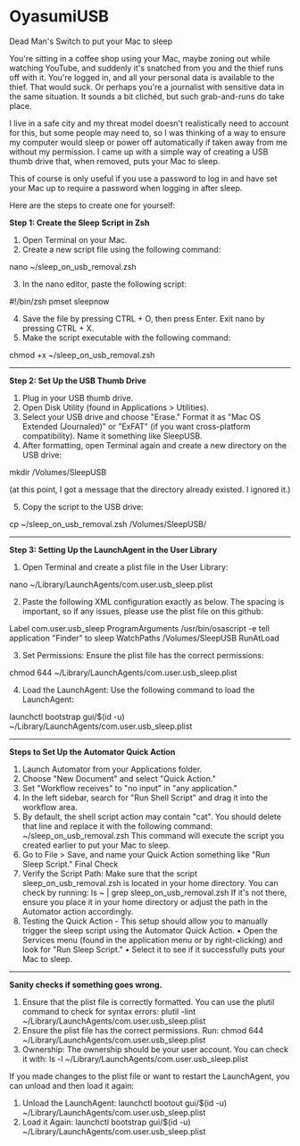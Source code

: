 # OyasumiUSB
Dead Man's Switch to put your Mac to sleep

You're sitting in a coffee shop using your Mac, maybe zoning out while watching YouTube, and suddenly it's snatched from you and the thief runs off with it.  You're logged in, and all your personal data is available to the thief.  That would suck.  Or perhaps you're a journalist with sensitive data in the same situation.  It sounds a bit clichéd, but such grab-and-runs do take place.

I live in a safe city and my threat model doesn't realistically need to account for this, but some people may need to, so I was thinking of a way to ensure my computer would sleep or power off automatically if taken away from me without my permission. 
I came up with a simple way of creating a USB thumb drive that, when removed, puts your Mac to sleep.

This of course is only useful if you use a password to log in and have set your Mac up to require a password when logging in after sleep.

Here are the steps to create one for yourself:  

**Step 1: Create the Sleep Script in Zsh**
1.	Open Terminal on your Mac.
2.	Create a new script file using the following command:
		
nano ~/sleep_on_usb_removal.zsh

3.	In the nano editor, paste the following script:
		
#!/bin/zsh
pmset sleepnow

4.	Save the file by pressing CTRL + O, then press Enter. Exit nano by pressing CTRL + X.
5.	Make the script executable with the following command:
		
chmod +x ~/sleep_on_usb_removal.zsh

__________

**Step 2: Set Up the USB Thumb Drive**
1.	Plug in your USB thumb drive.
2.	Open Disk Utility (found in Applications > Utilities).
3.	Select your USB drive and choose "Erase." Format it as "Mac OS Extended (Journaled)" or "ExFAT" (if you want cross-platform compatibility). Name it something like SleepUSB.
4.	After formatting, open Terminal again and create a new directory on the USB drive:
		
mkdir /Volumes/SleepUSB

(at this point, I got a message that the directory already existed.  I ignored it.)

5.	Copy the script to the USB drive:
		
cp ~/sleep_on_usb_removal.zsh /Volumes/SleepUSB/

__________

**Step 3: Setting Up the LaunchAgent in the User Library**
1.	Open Terminal and create a plist file in the User Library:
		
nano ~/Library/LaunchAgents/com.user.usb_sleep.plist

2.	Paste the following XML configuration exactly as below.  The spacing is important, so if any issues, please use the plist file on this github:

<?xml version="1.0" encoding="UTF-8"?>
<!DOCTYPE plist PUBLIC "-//Apple//DTD PLIST 1.0//EN" "http://www.apple.com/DTDs/PropertyList-1.0.dtd">
<plist version="1.0">
<dict>
    <key>Label</key>
    <string>com.user.usb_sleep</string>
    <key>ProgramArguments</key>
    <array>
        <string>/usr/bin/osascript</string>
        <string>-e</string>
        <string>tell application "Finder" to sleep</string>
    </array>
    <key>WatchPaths</key>
    <array>
        <string>/Volumes/SleepUSB</string>
    </array>
    <key>RunAtLoad</key>
    <true/>
</dict>
</plist>

3.	Set Permissions: Ensure the plist file has the correct permissions:
		
chmod 644 ~/Library/LaunchAgents/com.user.usb_sleep.plist

4.	Load the LaunchAgent: Use the following command to load the LaunchAgent:
		
launchctl bootstrap gui/$(id -u) ~/Library/LaunchAgents/com.user.usb_sleep.plist

__________

**Steps to Set Up the Automator Quick Action**
1.	Launch Automator from your Applications folder.
2.	Choose "New Document" and select "Quick Action."
3.	Set "Workflow receives" to "no input" in "any application."
4.	In the left sidebar, search for "Run Shell Script" and drag it into the workflow area.
5.	By default, the shell script action may contain "cat". You should delete that line and replace it with the following command:
~/sleep_on_usb_removal.zsh
This command will execute the script you created earlier to put your Mac to sleep.
6.	Go to File > Save, and name your Quick Action something like "Run Sleep Script."
Final Check
7.  Verify the Script Path: Make sure that the script sleep_on_usb_removal.zsh is located in your home directory. You can check by running:
ls ~ | grep sleep_on_usb_removal.zsh
If it's not there, ensure you place it in your home directory or adjust the path in the Automator action accordingly.
8.  Testing the Quick Action - This setup should allow you to manually trigger the sleep script using the Automator Quick Action. 
	•	Open the Services menu (found in the application menu or by right-clicking) and look for "Run Sleep Script."
	•	Select it to see if it successfully puts your Mac to sleep.

__________

**Sanity checks if something goes wrong.**
1. Ensure that the plist file is correctly formatted. You can use the plutil command to check for syntax errors:
plutil -lint ~/Library/LaunchAgents/com.user.usb_sleep.plist
2. Ensure the plist file has the correct permissions. Run:
chmod 644 ~/Library/LaunchAgents/com.user.usb_sleep.plist
3. Ownership: The ownership should be your user account. You can check it with:
ls -l ~/Library/LaunchAgents/com.user.usb_sleep.plist

If you made changes to the plist file or want to restart the LaunchAgent, you can unload and then load it again:
1.	Unload the LaunchAgent:
launchctl bootout gui/$(id -u) ~/Library/LaunchAgents/com.user.usb_sleep.plist
2.	Load it Again:
launchctl bootstrap gui/$(id -u) ~/Library/LaunchAgents/com.user.usb_sleep.plist
